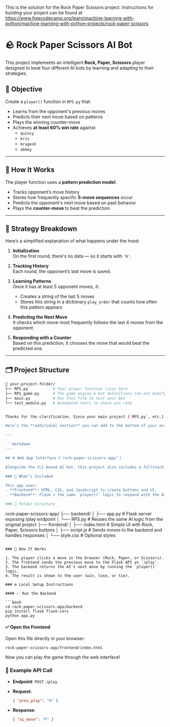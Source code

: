 This is the solution for the Rock Paper Scissors project. Instructions for building your project can be found at https://www.freecodecamp.org/learn/machine-learning-with-python/machine-learning-with-python-projects/rock-paper-scissors

# 🪨 Rock Paper Scissors AI Bot

This project implements an intelligent **Rock, Paper, Scissors** player designed to beat four different AI bots by learning and adapting to their strategies.

## 🎯 Objective

Create a `player()` function in `RPS.py` that:
- Learns from the opponent's previous moves
- Predicts their next move based on patterns
- Plays the winning counter-move
- Achieves **at least 60% win rate** against:
  - `quincy`
  - `kris`
  - `mrugesh`
  - `abbey`

---

## 🚀 How It Works

The player function uses a **pattern prediction model**:
- Tracks opponent’s move history
- Stores how frequently specific **5-move sequences** occur
- Predicts the opponent's next move based on past behavior
- Plays the **counter-move** to beat the prediction

---

## 🧠 Strategy Breakdown

Here’s a simplified explanation of what happens under the hood:

1. **Initialization**  
   On the first round, there's no data — so it starts with `'R'`.

2. **Tracking History**  
   Each round, the opponent’s last move is saved.

3. **Learning Patterns**  
   Once it has at least 5 opponent moves, it:
   - Creates a string of the last 5 moves
   - Stores this string in a dictionary `play_order` that counts how often this pattern appears

4. **Predicting the Next Move**  
   It checks which move most frequently follows the last 4 moves from the opponent.

5. **Responding with a Counter**  
   Based on this prediction, it chooses the move that would beat the predicted one.

---

## 🗂️ Project Structure

```bash
📁 your-project-folder/
├── RPS.py           # Your player function lives here
├── RPS_game.py      # The game engine & bot definitions (do not modify)
├── main.py          # Run this file to test your bot
└── test_module.py   # Automated tests to check win rate


Thanks for the clarification. Since your main project (`RPS.py`, etc.) lives at the root level, and you've additionally built a **separate fullstack app** in the subdirectory `rock-paper-scissors-app/`, the README should include a **dedicated section** explaining that app’s purpose and setup.

Here’s the **additional section** you can add to the bottom of your existing `README.md`:

---

```markdown
---

## 🌐 Web App Interface (`rock-paper-scissors-app/`)

Alongside the CLI-based AI bot, this project also includes a fullstack Rock Paper Scissors web application located in the `rock-paper-scissors-app/` directory. It lets users play against the AI through a clean, interactive browser interface.

### 🔧 What’s Included

This app uses:
- **Frontend**: HTML, CSS, and JavaScript to create buttons and UI.
- **Backend**: Flask + the same `player()` logic to respond with the AI's move.

### 📁 Folder Structure

```

rock-paper-scissors-app/
├── backend/
│   ├── app.py         # Flask server exposing /play endpoint
│   └── RPS.py         # Reuses the same AI logic from the original project
├── frontend/
│   ├── index.html     # Simple UI with Rock, Paper, Scissors buttons
│   ├── script.js      # Sends moves to the backend and handles responses
│   └── style.css      # Optional styles

````

### 🔄 How It Works

1. The player clicks a move in the browser (Rock, Paper, or Scissors).
2. The frontend sends the previous move to the Flask API at `/play`.
3. The backend returns the AI's next move by running the `player()` logic.
4. The result is shown to the user (win, lose, or tie).

### ⚙️ Local Setup Instructions

#### ✅ Run the Backend

```bash
cd rock-paper-scissors-app/backend
pip install flask flask-cors
python app.py
````

#### ✅ Open the Frontend

Open this file directly in your browser:

```
rock-paper-scissors-app/frontend/index.html
```

Now you can play the game through the web interface!

### 🔗 Example API Call

* **Endpoint**: `POST /play`
* **Request**:

  ```json
  { "prev_play": "R" }
  ```
* **Response**:

  ```json
  { "ai_move": "P" }
  ```

